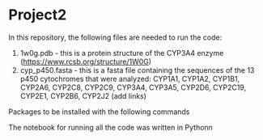# Project2

In this repository, the following files are needed to run the code:
1) 1w0g.pdb - this is a protein structure of the CYP3A4 enzyme (https://www.rcsb.org/structure/1W0G)
2) cyp_p450.fasta - this is a fasta file containing the sequences of the 13 p450 cytochromes that were analyzed: CYP1A1, CYP1A2, CYP1B1, CYP2A6, CYP2C8, CYP2C9, CYP3A4, CYP3A5, CYP2D6, CYP2C19, CYP2E1, CYP2B6, CYP2J2
(add links)


Packages to be installed with the following commands

The notebook for running all the code was written in Pythonn
